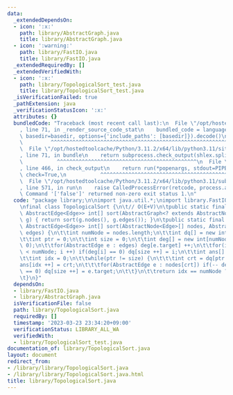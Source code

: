 ```yaml
---
data:
  _extendedDependsOn:
  - icon: ':x:'
    path: library/AbstractGraph.java
    title: library/AbstractGraph.java
  - icon: ':warning:'
    path: library/FastIO.java
    title: library/FastIO.java
  _extendedRequiredBy: []
  _extendedVerifiedWith:
  - icon: ':x:'
    path: library/TopologicalSort_test.java
    title: library/TopologicalSort_test.java
  _isVerificationFailed: true
  _pathExtension: java
  _verificationStatusIcon: ':x:'
  attributes: {}
  bundledCode: "Traceback (most recent call last):\n  File \"/opt/hostedtoolcache/Python/3.11.2/x64/lib/python3.11/site-packages/onlinejudge_verify/documentation/build.py\"\
    , line 71, in _render_source_code_stat\n    bundled_code = language.bundle(stat.path,\
    \ basedir=basedir, options={'include_paths': [basedir]}).decode()\n          \
    \         ^^^^^^^^^^^^^^^^^^^^^^^^^^^^^^^^^^^^^^^^^^^^^^^^^^^^^^^^^^^^^^^^^^^^^^^^^^^^^^^^^\n\
    \  File \"/opt/hostedtoolcache/Python/3.11.2/x64/lib/python3.11/site-packages/onlinejudge_verify/languages/user_defined.py\"\
    , line 71, in bundle\n    return subprocess.check_output(shlex.split(command))\n\
    \           ^^^^^^^^^^^^^^^^^^^^^^^^^^^^^^^^^^^^^^^^^^^^^\n  File \"/opt/hostedtoolcache/Python/3.11.2/x64/lib/python3.11/subprocess.py\"\
    , line 466, in check_output\n    return run(*popenargs, stdout=PIPE, timeout=timeout,\
    \ check=True,\n           ^^^^^^^^^^^^^^^^^^^^^^^^^^^^^^^^^^^^^^^^^^^^^^^^^^^^^^^^^\n\
    \  File \"/opt/hostedtoolcache/Python/3.11.2/x64/lib/python3.11/subprocess.py\"\
    , line 571, in run\n    raise CalledProcessError(retcode, process.args,\nsubprocess.CalledProcessError:\
    \ Command '['false']' returned non-zero exit status 1.\n"
  code: "package library;\n\nimport java.util.*;\nimport library.FastIO;\nimport library.AbstractGraph;\n\
    \nfinal class TopologicalSort {\n\t// O(E+V)\n\tpublic static final <Edge extends\
    \ AbstractEdge<Edge>> int[] sort(AbstractGraph<? extends AbstractNode<Edge>, Edge>\
    \ g) { return sort(g.nodes(), g.edges()); }\n\tpublic static final <Edge extends\
    \ AbstractEdge<Edge>> int[] sort(AbstractNode<Edge>[] nodes, AbstractNode<Edge>\
    \ edges) {\n\t\tint numNode = nodes.length;\n\t\tint dq[] = new int[numNode];\n\
    \t\tint ptr = 0;\n\t\tint size = 0;\n\t\tint deg[] = new int[numNode];\n\t\tArrays.fill(deg,\
    \ 0);\n\t\tfor(AbstractEdge e : edges) deg[e.target] ++;\n\t\tfor(int i = 0; i\
    \ < numNode; i ++) if(deg[i] == 0) dq[size ++] = i;\n\t\tint ans[] = new int[numNode];\n\
    \t\tint idx = 0;\n\t\twhile(ptr != size) {\n\t\t\tint crt = dq[ptr ++];\n\t\t\t\
    ans[idx ++] = crt;\n\t\t\tfor(AbstractEdge e : nodes[crt]) if(-- deg[e.target]\
    \ == 0) dq[size ++] = e.target;\n\t\t}\n\t\treturn idx == numNode ? ans : null;\n\
    \t}\n}"
  dependsOn:
  - library/FastIO.java
  - library/AbstractGraph.java
  isVerificationFile: false
  path: library/TopologicalSort.java
  requiredBy: []
  timestamp: '2023-03-23 23:34:20+09:00'
  verificationStatus: LIBRARY_ALL_WA
  verifiedWith:
  - library/TopologicalSort_test.java
documentation_of: library/TopologicalSort.java
layout: document
redirect_from:
- /library/library/TopologicalSort.java
- /library/library/TopologicalSort.java.html
title: library/TopologicalSort.java
---
```

